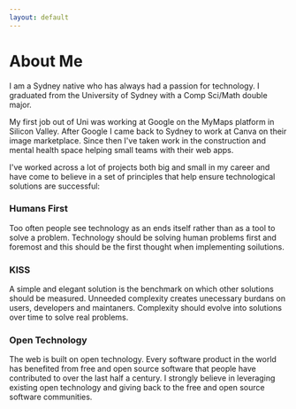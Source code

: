 ```yaml
---
layout: default
---
```


# About Me

I am a Sydney native who has always had a passion for technology. I graduated from the University of Sydney with a Comp Sci/Math double major.

My first job out of Uni was working at Google on the MyMaps platform in Silicon Valley. After Google I came back to Sydney to work at Canva on their image marketplace. Since then I've taken work in the construction and mental health space helping small teams with their web apps.

I've worked across a lot of projects both big and small in my career and have come to believe in a set of principles that help ensure technological solutions are successful:

### Humans First

Too often people see technology as an ends itself rather than as a tool to solve a problem. Technology should be solving human problems first and foremost and this should be the first thought when implementing soilutions.

### KISS

A simple and elegant solution is the benchmark on which other solutions should be measured. Unneeded complexity creates unecessary burdans on users, developers and maintaners. Complexity should evolve into solutions over time to solve real problems.

### Open Technology

The web is built on open technology. Every software product in the world has benefited from free and open source software that people have contributed to over the last half a century. I strongly believe in leveraging existing open technology and giving back to the free and open source software communities.
